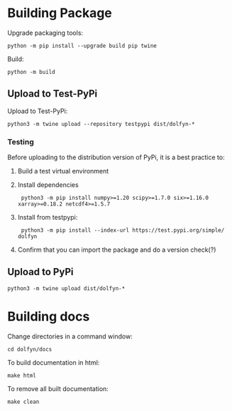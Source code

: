 # Building Package

Upgrade packaging tools:

    python -m pip install --upgrade build pip twine

Build:

    python -m build

## Upload to Test-PyPi

Upload to Test-PyPi:

    python3 -m twine upload --repository testpypi dist/dolfyn-*

### Testing

Before uploading to the distribution version of PyPi, it is a best practice to:

1. Build a test virtual environment
2. Install dependencies

        python3 -m pip install numpy>=1.20 scipy>=1.7.0 six>=1.16.0 xarray>=0.18.2 netcdf4>=1.5.7

3. Install from testpypi:

        python3 -m pip install --index-url https://test.pypi.org/simple/ dolfyn

4. Confirm that you can import the package and do a version check(?)
    
## Upload to PyPi

    python3 -m twine upload dist/dolfyn-*


# Building docs

Change directories in a command window:

    cd dolfyn/docs
    
To build documentation in html:

    make html
    
To remove all built documentation:

    make clean
